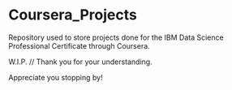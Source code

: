 # Coursera_Projects
Repository used to store projects done for the IBM Data Science Professional Certificate through Coursera. 

W.I.P. // Thank you for your understanding.

Appreciate you stopping by!



